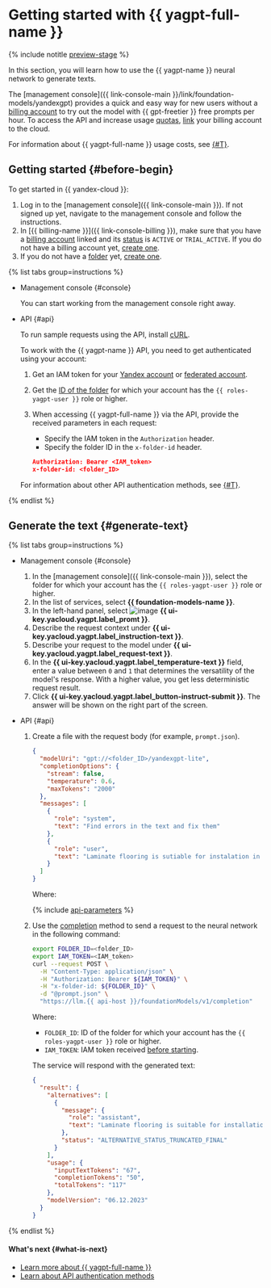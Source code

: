 # Getting started with {{ yagpt-full-name }}

{% include notitle [preview-stage](../../_includes/foundation-models/yandexgpt/preview.md) %}

In this section, you will learn how to use the {{ yagpt-name }} neural network to generate texts.

The [management console]({{ link-console-main }}/link/foundation-models/yandexgpt) provides a quick and easy way for new users without a [billing account](../../billing/concepts/billing-account.md) to try out the model with {{ gpt-freetier }} free prompts per hour. To access the API and increase usage [quotas](../concepts/limits.md), [link](../../billing/operations/pin-cloud.md) your billing account to the cloud.

For information about {{ yagpt-full-name }} usage costs, see [{#T}](../pricing.md).

## Getting started {#before-begin}

To get started in {{ yandex-cloud }}:

1. Log in to the [management console]({{ link-console-main }}). If not signed up yet, navigate to the management console and follow the instructions.
1. In [{{ billing-name }}]({{ link-console-billing }}), make sure that you have a [billing account](../../billing/concepts/billing-account.md) linked and its [status](../../billing/concepts/billing-account-statuses.md) is `ACTIVE` or `TRIAL_ACTIVE`. If you do not have a billing account yet, [create one](../../billing/quickstart/index.md#create_billing_account).
1. If you do not have a [folder](../../resource-manager/concepts/resources-hierarchy.md#folder) yet, [create one](../../resource-manager/operations/folder/create.md).

{% list tabs group=instructions %}

- Management console {#console}

   You can start working from the management console right away.

- API {#api}

   To run sample requests using the API, install [cURL](https://curl.haxx.se).

   To work with the {{ yagpt-name }} API, you need to get authenticated using your account:

   1. Get an IAM token for your [Yandex account](../../iam/operations/iam-token/create.md) or [federated account](../../iam/operations/iam-token/create-for-federation.md).
   1. Get the [ID of the folder](../../resource-manager/operations/folder/get-id.md) for which your account has the `{{ roles-yagpt-user }}` role or higher.
   1. When accessing {{ yagpt-full-name }} via the API, provide the received parameters in each request:

      * Specify the IAM token in the `Authorization` header.
      * Specify the folder ID in the `x-folder-id` header.

      ```json
      Authorization: Bearer <IAM_token>
      x-folder-id: <folder_ID>
      ```

   For information about other API authentication methods, see [{#T}](../api-ref/authentication.md).

{% endlist %}

## Generate the text {#generate-text}

{% list tabs group=instructions %}

- Management console {#console}

   1. In the [management console]({{ link-console-main }}), select the folder for which your account has the `{{ roles-yagpt-user }}` role or higher.
   1. In the list of services, select **{{ foundation-models-name }}**.
   1. In the left-hand panel, select ![image](../../_assets/console-icons/dice-3.svg) **{{ ui-key.yacloud.yagpt.label_promt }}**.
   1. Describe the request context under **{{ ui-key.yacloud.yagpt.label_instruction-text }}**.
   1. Describe your request to the model under **{{ ui-key.yacloud.yagpt.label_request-text }}**.
   1. In the **{{ ui-key.yacloud.yagpt.label_temperature-text }}** field, enter a value between `0` and `1` that determines the versatility of the model's response. With a higher value, you get less deterministic request result.
   1. Click **{{ ui-key.yacloud.yagpt.label_button-instruct-submit }}**. The answer will be shown on the right part of the screen.

- API {#api}

   1. Create a file with the request body (for example, `prompt.json`).

      ```json
      {
        "modelUri": "gpt://<folder_ID>/yandexgpt-lite",
        "completionOptions": {
          "stream": false,
          "temperature": 0.6,
          "maxTokens": "2000"
        },
        "messages": [
          {
            "role": "system",
            "text": "Find errors in the text and fix them"
          },
          {
            "role": "user",
            "text": "Laminate flooring is sutiable for instalation in the kitchen or in a child's room. It withsatnds moisturre and mechanical dammage thanks to a proctive layer of melamine films 0.2 mm thick and a wax-treated interlocking systme."
          }
        ]
      }
      ```

      Where:

      {% include [api-parameters](../../_includes/foundation-models/yandexgpt/api-parameters.md) %}

   1. Use the [completion](../text-generation/api-ref/TextGeneration/completion.md) method to send a request to the neural network in the following command:

      ```bash
      export FOLDER_ID=<folder_ID>
      export IAM_TOKEN=<IAM_token>
      curl --request POST \
        -H "Content-Type: application/json" \
        -H "Authorization: Bearer ${IAM_TOKEN}" \
        -H "x-folder-id: ${FOLDER_ID}" \
        -d "@prompt.json" \
        "https://llm.{{ api-host }}/foundationModels/v1/completion"
      ```

      Where:

      * `FOLDER_ID`: ID of the folder for which your account has the `{{ roles-yagpt-user }}` role or higher.
      * `IAM_TOKEN`: IAM token received [before starting](#before-begin).

      The service will respond with the generated text:

      ```json
      {
        "result": {
          "alternatives": [
            {
              "message": {
                "role": "assistant",
                "text": "Laminate flooring is suitable for installation in the kitchen or in a child's room. It withstands moisture and mechanical damage thanks to a protective layer of melamine films 0.2 mm thick and a wax-treated interlocking system."
              },
              "status": "ALTERNATIVE_STATUS_TRUNCATED_FINAL"
            }
          ],
          "usage": {
            "inputTextTokens": "67",
            "completionTokens": "50",
            "totalTokens": "117"
          },
          "modelVersion": "06.12.2023"
        }
      }
      ```

{% endlist %}

#### What's next {#what-is-next}

* [Learn more about {{ yagpt-full-name }}](../concepts/index.md)
* [Learn about API authentication methods](../api-ref/authentication.md)